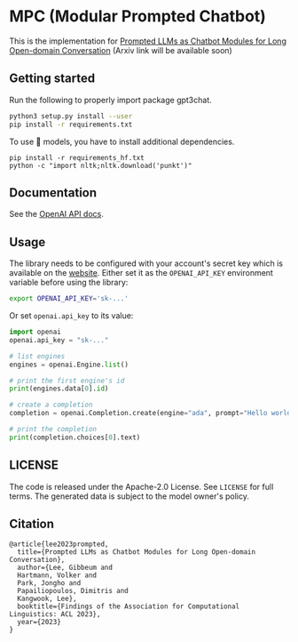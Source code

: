 # MPC (Modular Prompted Chatbot)

This is the implementation for [Prompted LLMs as Chatbot Modules for Long Open-domain Conversation]() (Arxiv link will be available soon)

## Getting started

Run the following to properly import package gpt3chat.

```bash
python3 setup.py install --user
pip install -r requirements.txt
```

To use 🤗 models, you have to install additional dependencies.
```
pip install -r requirements_hf.txt
python -c "import nltk;nltk.download('punkt')"
```

## Documentation

See the [OpenAI API docs](https://beta.openai.com/docs/api-reference?lang=python).

## Usage

The library needs to be configured with your account's secret key which is available on the [website](https://beta.openai.com/account/api-keys). Either set it as the `OPENAI_API_KEY` environment variable before using the library:

```bash
export OPENAI_API_KEY='sk-...'
```

Or set `openai.api_key` to its value:

```python
import openai
openai.api_key = "sk-..."

# list engines
engines = openai.Engine.list()

# print the first engine's id
print(engines.data[0].id)

# create a completion
completion = openai.Completion.create(engine="ada", prompt="Hello world")

# print the completion
print(completion.choices[0].text)
```
## LICENSE
The code is released under the Apache-2.0 License. See `LICENSE` for full terms.
The generated data is subject to the model owner's policy.

## Citation
```
@article{lee2023prompted,
  title={Prompted LLMs as Chatbot Modules for Long Open-domain Conversation},
  author={Lee, Gibbeum and 
  Hartmann, Volker and 
  Park, Jongho and 
  Papailiopoulos, Dimitris and
  Kangwook, Lee},
  booktitle={Findings of the Association for Computational Linguistics: ACL 2023},
  year={2023}
}
```
